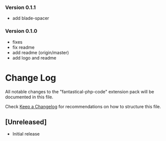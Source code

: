 ### Version 0.1.1
- add blade-spacer

### Version 0.1.0
- fixes
- fix readme
- add readme (origin/master)
- add logo and readme

# Change Log
All notable changes to the "fantastical-php-code" extension pack will be documented in this file.

Check [Keep a Changelog](http://keepachangelog.com/) for recommendations on how to structure this file.

## [Unreleased]
- Initial release
